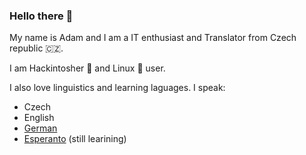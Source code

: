 ### Hello there 👋

My name is Adam and I am a IT enthusiast and Translator from Czech republic 🇨🇿.

I am Hackintosher 🍏 and Linux 🐧 user.

I also love linguistics and learning laguages. I speak:

* Czech
* English
* [German](https://github.com/DMNerd/DMNerd/blob/master/GERMAN.md)
* [Esperanto](https://github.com/DMNerd/DMNerd/blob/master/ESPERANTO.md) (still learining)
